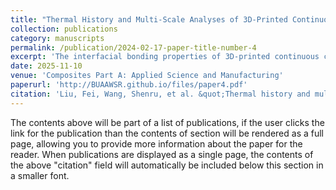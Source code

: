 ```yaml
---
title: "Thermal History and Multi-Scale Analyses of 3D-Printed Continuous Carbon Fibre Composites"
collection: publications
category: manuscripts
permalink: /publication/2024-02-17-paper-title-number-4
excerpt: 'The interfacial bonding properties of 3D-printed continuous carbon fibre composites are strongly influenced by the thermal history related to various printing parameters. However, there remains a gap in understanding the effects of thermal history on specific properties across multiple scales. This study addresses the gap in understanding these effects across multiple scales by developing a numerical temperature model, a computational fluid dynamics model and a representative volume element approach for the deposition process. The temperature model was validated against experimental profiles, where the maximum mean absolute difference is 4.5 °C, and the flexural performance with 29.8% error is obtained. Through two models, we found that print speed and layer thickness have a significant impact on interfacial bonding and defect formation. This study provides insights into the relationship between thermal history and interfacial behaviour, aiding machine developers in enhancing structural performance, and promoting the application of high-quality composites.'
date: 2025-11-10
venue: 'Composites Part A: Applied Science and Manufacturing'
paperurl: 'http://BUAAWSR.github.io/files/paper4.pdf'
citation: 'Liu, Fei, Wang, Shenru, et al. &quot;Thermal history and multi-scale analyses of 3D-printed continuous carbon fibre composites.&quot; <i>Composites Part A: Applied Science and Manufacturing</i> (2025): 109058.'
---
```

The contents above will be part of a list of publications, if the user clicks the link for the publication than the contents of section will be rendered as a full page, allowing you to provide more information about the paper for the reader. When publications are displayed as a single page, the contents of the above "citation" field will automatically be included below this section in a smaller font.

